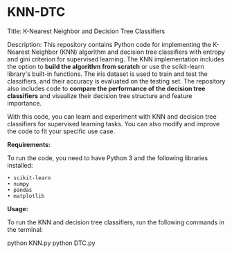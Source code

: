 # KNN-DTC
Title: K-Nearest Neighbor and Decision Tree Classifiers

Description:
This repository contains Python code for implementing the K-Nearest Neighbor (KNN) algorithm and decision tree classifiers with entropy and gini criterion for supervised learning. The KNN implementation includes the option to **build the algorithm from scratch** or use the scikit-learn library's built-in functions. The iris dataset is used to train and test the classifiers, and their accuracy is evaluated on the testing set. The repository also includes code to **compare the performance of the decision tree classifiers** and visualize their decision tree structure and feature importance.

With this code, you can learn and experiment with KNN and decision tree classifiers for supervised learning tasks. You can also modify and improve the code to fit your specific use case.

**Requirements:**

To run the code, you need to have Python 3 and the following libraries installed:

    • scikit-learn
    • numpy
    • pandas
    • matplotlib

**Usage:**

To run the KNN and decision tree classifiers, run the following commands in the terminal:

python KNN.py
python DTC.py
